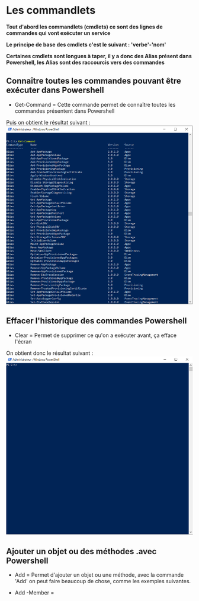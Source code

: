 # Les commandlets

__Tout d'abord les commandlets (cmdlets) ce sont des lignes de commandes qui vont exécuter un service__

__Le principe de base des cmdlets c'est le suivant : 'verbe'-'nom'__

__Certaines cmdlets sont longues à taper, il y a donc des Alias présent dans Powershell, les Alias sont des raccourcis vers des commandes__ 


## Connaître toutes les commandes pouvant être exécuter dans Powershell

- Get-Command = Cette commande permet de connaître toutes les commandes présentent dans Powershell

Puis on obtient le résultat suivant : ![drawing](https://github.com/kevinguyodo/Powershell/blob/main/get-command.PNG)

## Effacer l'historique des commandes Powershell

- Clear = Permet de supprimer ce qu'on a exécuter avant, ça efface l'écran

On obtient donc le résultat suivant : ![](https://github.com/kevinguyodo/Powershell/blob/main/Image/Clear.PNG)

## Ajouter un objet ou des méthodes .avec Powershell

- Add = Permet d'ajouter un objet ou une méthode, avec la commande 'Add' on peut faire beaucoup de chose, comme les exemples suivantes.

- Add -Member = 

